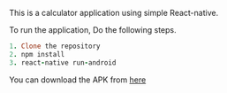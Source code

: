 This is a calculator application using simple React-native.

To run the application, Do the following steps.

```ruby
1. Clone the repository
2. npm install
3. react-native run-android
```

You can download the APK from [here](https://github.com/2010abinas/Calculator_App/raw/master/Calculator.apk)